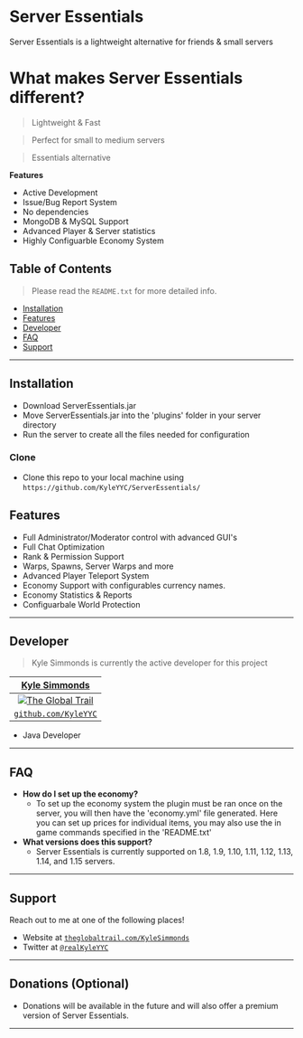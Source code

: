 # Server Essentials
Server Essentials is a lightweight alternative for friends &amp; small servers


# What makes Server Essentials different?

> Lightweight & Fast

> Perfect for small to medium servers

> Essentials alternative

**Features**

- Active Development
- Issue/Bug Report System
- No dependencies
- MongoDB & MySQL Support
- Advanced Player & Server statistics
- Highly Configuarble Economy System

## Table of Contents

> Please read the `README.txt` for more detailed info.

- [Installation](#installation)
- [Features](#features)
- [Developer](#developer)
- [FAQ](#faq)
- [Support](#support)

---

## Installation

- Download ServerEssentials.jar
- Move ServerEssentials.jar into the 'plugins' folder in your server directory
- Run the server to create all the files needed for configuration

### Clone

- Clone this repo to your local machine using `https://github.com/KyleYYC/ServerEssentials/`

## Features

- Full Administrator/Moderator control with advanced GUI's
- Full Chat Optimization
- Rank & Permission Support
- Warps, Spawns, Server Warps and more
- Advanced Player Teleport System
- Economy Support with configurables currency names.
- Economy Statistics & Reports
- Configuarbale World Protection

---

## Developer

> Kyle Simmonds is currently the active developer for this project

| <a href="http://theglobaltrail.com" target="_blank">**Kyle Simmonds**</a> |
| :---: |
| [![The Global Trail](https://avatars2.githubusercontent.com/u/58207022?s=400&u=6e2269de1a95b156da27bf59a1e9934395a7130a&v=4?s=175)](http://theglobaltrail.com)    |
| <a href="http://github.com/KyleYYC" target="_blank">`github.com/KyleYYC`</a> |

- Java Developer

---

## FAQ

- **How do I set up the economy?**
    - To set up the economy system the plugin must be ran once on the server, you will then have the 'economy.yml' file generated.
    Here you can set up prices for individual items, you may also use the in game commands specified in the 'README.txt'
- **What versions does this support?**
    - Server Essentials is currently supported on 1.8, 1.9, 1.10, 1.11, 1.12, 1.13, 1.14, and 1.15 servers.

---

## Support

Reach out to me at one of the following places!

- Website at <a href="https://theglobaltrail.com/kylesimmonds" target="_blank">`theglobaltrail.com/KyleSimmonds`</a>
- Twitter at <a href="http://twitter.com/realKyleYYC" target="_blank">`@realKyleYYC`</a>

---

## Donations (Optional)

- Donations will be available in the future and will also offer a premium version of Server Essentials.

---
